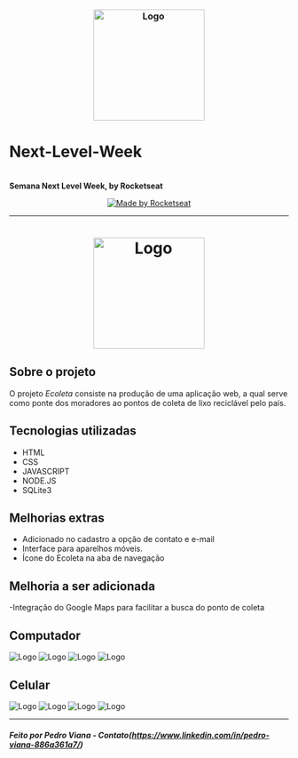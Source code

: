<h3 align="center">
    <img alt="Logo" title="#logo" width="200px" src="/public/assets/nlw.png">


# Next-Level-Week
  <br><b>Semana Next Level Week, by Rocketseat</b></h3><p align="center"><a href="https://rocketseat.com.br"><img alt="Made by Rocketseat" src="https://img.shields.io/badge/made%20by-Rocketseat-%237519C1"></a>  
</p><hr><h1 align="center"><img alt="Logo" title="#logo" width="200px" src="/public/assets/logo.svg"><br>
</h1> 

##  Sobre o projeto
 O projeto *Ecoleta* consiste na produção de uma aplicação web, a qual serve como ponte dos moradores ao pontos de coleta de lixo reciclável pelo país.

##  Tecnologias utilizadas
- HTML
- CSS
- JAVASCRIPT
- NODE.JS
- SQLite3

##  Melhorias extras
- Adicionado no cadastro a opção de contato e e-mail 
- Interface para aparelhos móveis.
- Ícone do Ecoleta na aba de navegação

##  Melhoria a ser adicionada
-Integração do Google Maps para facilitar a busca do ponto de coleta

## Computador

<img alt="Logo" title="#logo"  src="/public/assets/page-home.png">
<img alt="Logo" title="#logo"  src="/public/assets/cadastro.png">
<img alt="Logo" title="#logo"  src="/public/assets/cadastro2.png">
<img alt="Logo" title="#logo"  src="/public/assets/search-results.png">

## Celular

<div  display="grid" grid-template-columns=" 1fr 1fr 1fr" gap= "10px" align-items = "center">
<img alt="Logo" title="#logo"  src="/public/assets/page-home1.png">
<img alt="Logo" title="#logo"  src="/public/assets/cadastro3.png">
<img alt="Logo" title="#logo"  src="/public/assets/cadastro4.png">
<img alt="Logo" title="#logo"  src="/public/assets/search-results2.png">
</div>



<hr>

#####  Feito por Pedro Viana - Contato(https://www.linkedin.com/in/pedro-viana-886a361a7/)
